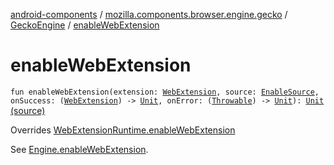 [android-components](../../index.md) / [mozilla.components.browser.engine.gecko](../index.md) / [GeckoEngine](index.md) / [enableWebExtension](./enable-web-extension.md)

# enableWebExtension

`fun enableWebExtension(extension: `[`WebExtension`](../../mozilla.components.concept.engine.webextension/-web-extension/index.md)`, source: `[`EnableSource`](../../mozilla.components.concept.engine.webextension/-enable-source/index.md)`, onSuccess: (`[`WebExtension`](../../mozilla.components.concept.engine.webextension/-web-extension/index.md)`) -> `[`Unit`](https://kotlinlang.org/api/latest/jvm/stdlib/kotlin/-unit/index.html)`, onError: (`[`Throwable`](https://kotlinlang.org/api/latest/jvm/stdlib/kotlin/-throwable/index.html)`) -> `[`Unit`](https://kotlinlang.org/api/latest/jvm/stdlib/kotlin/-unit/index.html)`): `[`Unit`](https://kotlinlang.org/api/latest/jvm/stdlib/kotlin/-unit/index.html) [(source)](https://github.com/mozilla-mobile/android-components/blob/master/components/browser/engine-gecko-beta/src/main/java/mozilla/components/browser/engine/gecko/GeckoEngine.kt#L357)

Overrides [WebExtensionRuntime.enableWebExtension](../../mozilla.components.concept.engine.webextension/-web-extension-runtime/enable-web-extension.md)

See [Engine.enableWebExtension](../../mozilla.components.concept.engine.webextension/-web-extension-runtime/enable-web-extension.md).

